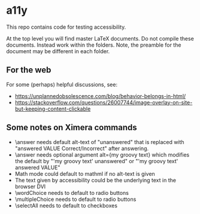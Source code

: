 # a11y

This repo contains code for testing accessibility.

At the top level you will find master LaTeX documents. Do not compile
these documents. Instead work within the folders. Note, the preamble
for the document may be different in each folder.

## For the web

For some (perhaps) helpful discussions, see:

* https://unplannedobsolescence.com/blog/behavior-belongs-in-html/
* https://stackoverflow.com/questions/26007744/image-overlay-on-site-but-keeping-content-clickable


## Some notes on Ximera commands

* \answer needs default alt-text of "unanswered" that is replaced with "answered VALUE Correct/Incorrect" after answering. 
* \answer needs optional argument alt={my groovy text} which modifies the default by "'my groovy text' unanswered" or "'my groovy text' answered VALUE"
* Math mode could default to mathml if no alt-text is given
* The text given by accessibility could be the underlying text in the browser DVI
* \wordChoice needs to default to radio buttons
* \multipleChoice needs to default to radio buttons
* \selectAll needs to default to checkboxes
